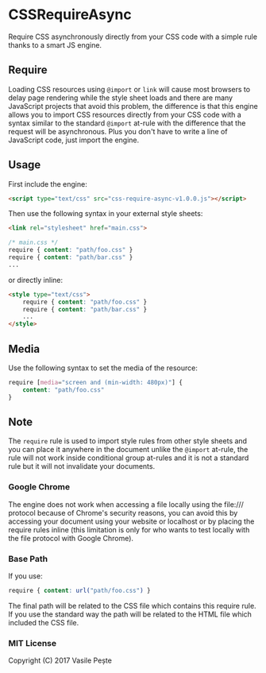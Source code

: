 # CSSRequireAsync
Require CSS asynchronously directly from your CSS code with a simple rule thanks to a smart JS engine.

## Require
Loading CSS resources using `@import` or `link` will cause most browsers to delay page rendering while the style sheet loads and there are many JavaScript projects that avoid this problem, the difference is that this engine allows you to import CSS resources directly from your CSS code with a syntax similar to the standard `@import` at-rule with the difference that the request will be asynchronous.
Plus you don't have to write a line of JavaScript code, just import the engine.

## Usage
First include the engine:
```html
<script type="text/css" src="css-require-async-v1.0.0.js"></script>
```
Then use the following syntax in your external style sheets:
```html
<link rel="stylesheet" href="main.css">
```
```css
/* main.css */
require { content: "path/foo.css" }
require { content: "path/bar.css" }
...
```
or directly inline:
```html
<style type="text/css">
    require { content: "path/foo.css" }
    require { content: "path/bar.css" }
    ...
</style>
```

## Media
Use the following syntax to set the media of the resource:
```css
require [media="screen and (min-width: 480px)"] {
    content: "path/foo.css"
}
```

## Note
The `require` rule is used to import style rules from other style sheets and you can place it anywhere in the document unlike the `@import` at-rule, the rule will not work inside conditional group at-rules and it is not a standard rule but it will not invalidate your documents.

### Google Chrome
The engine does not work when accessing a file locally using the file:/// protocol because of Chrome's security reasons, you can avoid this by accessing your document using your website or localhost or by placing the require rules inline (this limitation is only for who wants to test locally with the file protocol with Google Chrome).

### Base Path
If you use:
```css
require { content: url("path/foo.css") }
```
The final path will be related to the CSS file which contains this require rule.
If you use the standard way the path will be related to the HTML file which included the CSS file.

### MIT License
Copyright (C) 2017 Vasile Pește